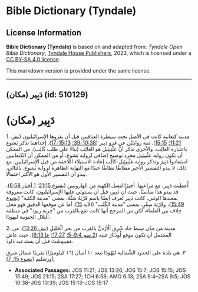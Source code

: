 # Bible Dictionary (Tyndale)

## License Information

**Bible Dictionary (Tyndale)** is based on and adapted from: _Tyndale Open Bible Dictionary_, [Tyndale House Publishers](https://tyndaleopenresources.com/), 2023, which is licensed under a [CC BY-SA 4.0 license](https://creativecommons.org/licenses/by-sa/4.0/legalcode.en).

This markdown version is provided under the same license.



--------------------------------

## دَبِير (مكان) (id: 510129)

دَبِير (مكان)
=============

1\. مدينة كنعانية كانت في الأصل تحت سيطرة العناقيين قبل أن يغزوها الإسرائيليون ([يش 11:21؛](https://ref.ly/Josh11:21) [15:15](https://ref.ly/Josh15:15)). ثمة روايتَيْن عن غزو دَبِير ([10:38–39؛](https://ref.ly/Josh10:38-Josh10:39) [15:13–17](https://ref.ly/Josh15:13-Josh15:17)). إحداهما تذكر يَشوع باعتباره الغالِب، والأخرى تذكر أنَّ عثْنِيئِيل هو الغالِب (بناءً على طلب كَالِب). من الممكن أن تكون رواية عثْنِيئِيل مجرد توضيح إضافي لرواية يَشوع، أو من الممكن أن الكنعانيين استعادوا دَبِيرَ وتذكر رواية عثْنِيئِيل\-كَالِب إعادة الاستيلاء اللاحقة من قبل الإسرائيليين. مع ذلك، لا يبدو التفسير الأخير مطابقًا تطابقًا جيدًا مع النهاية الظاهرة لرواية يَشوع. بالتالي، يبدو أن التفسير الأول هو الأكثر احتمالًا.

أُعطيت دَبِير، مع مراعيها، أخيرًا لنسل الكهنة من الهارونيين ([يشوع 21:15](https://ref.ly/Josh21:15)؛ [1 أخبار 6:58](https://ref.ly/1Chr6:58)). قد يبدو هذا مناسبًا، حيث أن دَبِير، قبل أن يستولي عليها الإسرائيليون، كانت معروفة بمعبدها الوثني. كانت دَبِير تُعرف أيضًا باسم قَرْيَةُ سَنَّةَ، بمعنى "مدينة الكتَبة" ([يشوع 15:49](https://ref.ly/Josh15:49))، وقَرْيَةَ سِفْرٍ، بمعنى "مدينة الكُتُب" (الآية [15](https://ref.ly/Josh15:15)). أما عن موقعها الدقيق فهو محل خِلاف بين العلماء، لكن من المرجح أنها كانت تقع بالقرب من "خِربة ربود" في منطقة التلال الجنوبية ليهوذا.

2\. مدينة من مدُن سِبط جاد شْرِقِ ٱلْأرْدنِّ بالقرب من بحر ٱلْجَلِيلِ ([يش 13:26](https://ref.ly/Josh13:26)). من المحتمل أن تكون موقع لُودَبَارَ عينه ([2 صم 9:4–5؛](https://ref.ly/2Sam9:4-2Sam9:5) [17:27؛](https://ref.ly/2Sam17:27) [عا 6:13](https://ref.ly/Amos6:13))، حيث عاش مَفِيبوشَثَ قبل أن يستدعيه دَاودَ.

٣. هي بلدة على الحدود الشِّمالية ليَهُوذَا تبعد ١٠ أميال (١٦ كيلومترًا) تقريبًا شمال شرق أورشليم ([يشوع 15: 7\).](https://ref.ly/Josh15:7)

* **Associated Passages:** JOS 11:21; JOS 13:26; JOS 15:7; JOS 15:15; JOS 15:49; JOS 21:15; 2SA 17:27; 1CH 6:58; AMO 6:13; 2SA 9:4–2SA 9:5; JOS 10:38–JOS 10:39; JOS 15:13–JOS 15:17

